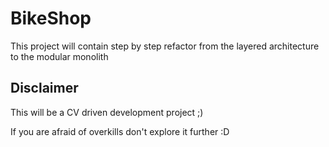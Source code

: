 # BikeShop

This project will contain step by step refactor from the layered architecture to the modular monolith

## Disclaimer

This will be a CV driven development project ;)

If you are afraid of overkills don't explore it further :D
